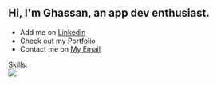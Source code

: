<h2 align="left">Hi, I'm Ghassan, an app dev enthusiast.</h1>

- Add me on [Linkedin](https://www.linkedin.com/in/ghassan-alkaraan)
- Check out my [Portfolio](https://ghass.dev)
- Contact me on [My Email](mailto:ghass.karaan@gmail.com)

Skills:<br>
<a href="https://skillicons.dev">
  <img src="https://skillicons.dev/icons?i=flutter,dart,nest,ts,postgres,prisma,firebase,docker" />
</a>
